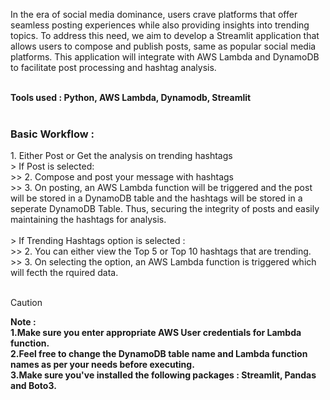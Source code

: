 In the era of social media dominance, users crave platforms that offer seamless posting experiences while also providing insights into trending topics. To address this need, we aim to develop a Streamlit application that allows users to compose and publish posts, same as popular social media platforms. This application will integrate with AWS Lambda and DynamoDB to facilitate post processing and hashtag analysis. <br><br>

<strong>Tools used : Python, AWS Lambda, Dynamodb, Streamlit</strong><br><br>

<h3>Basic Workflow :</h3>
1. Either Post or Get the analysis on trending hashtags<br>
> If Post is selected:<br>
>> 2. Compose and post your message with hashtags<br>
>> 3. On posting, an AWS Lambda function will be triggered and the post will be stored in a DynamoDB table and the hashtags will be stored in a seperate DynamoDB Table. Thus, securing the integrity of posts and easily maintaining the hashtags for analysis.<br><br>
> If Trending Hashtags option is selected :<br>
>> 2. You can either view the Top 5 or Top 10 hashtags that are trending.<br>
>> 3. On selecting the option, an AWS Lambda function is triggered which will fecth the rquired data.<br>
<br>

> [!CAUTION]
> <strong>Note : <br>
> 1.Make sure you enter appropriate AWS User credentials for Lambda function.<br>
> 2.Feel free to change the DynamoDB table name and Lambda function names as per your needs before executing.<br>
> 3.Make sure you've installed the following packages : Streamlit, Pandas and Boto3.<br>

